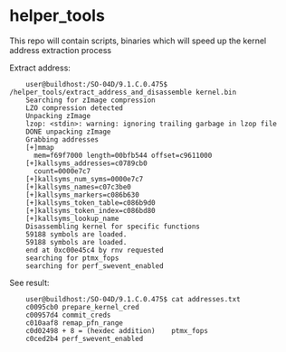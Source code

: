 helper_tools
============

This repo will contain scripts, binaries which will speed up the kernel address extraction process

Extract address:

        user@buildhost:/SO-04D/9.1.C.0.475$ /helper_tools/extract_address_and_disassemble kernel.bin
        Searching for zImage compression
        LZO compression detected
        Unpacking zImage
        lzop: <stdin>: warning: ignoring trailing garbage in lzop file
        DONE unpacking zImage
        Grabbing addresses
        [+]mmap
          mem=f69f7000 length=00bfb544 offset=c9611000
        [+]kallsyms_addresses=c0789cb0
          count=0000e7c7
        [+]kallsyms_num_syms=0000e7c7
        [+]kallsyms_names=c07c3be0
        [+]kallsyms_markers=c086b630
        [+]kallsyms_token_table=c086b9d0
        [+]kallsyms_token_index=c086bd80
        [+]kallsyms_lookup_name
        Disassembling kernel for specific functions
        59188 symbols are loaded.
        59188 symbols are loaded.
        end at 0xc00e45c4 by rnv requested
        searching for ptmx_fops
        searching for perf_swevent_enabled

See result:

        user@buildhost:/SO-04D/9.1.C.0.475$ cat addresses.txt
        c0095cb0 prepare_kernel_cred
        c00957d4 commit_creds
        c010aaf8 remap_pfn_range
        c0d02498 + 8 = (hexdec addition)    ptmx_fops
        c0ced2b4 perf_swevent_enabled
